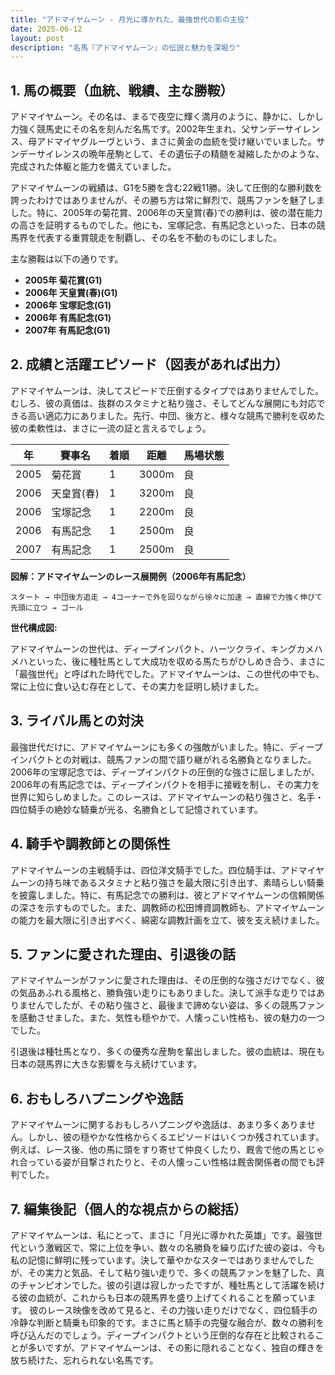 ```yaml
---
title: "アドマイヤムーン - 月光に導かれた、最強世代の影の主役"
date: 2025-06-12
layout: post
description: "名馬『アドマイヤムーン』の伝説と魅力を深堀り"
---
```


## 1. 馬の概要（血統、戦績、主な勝鞍）

アドマイヤムーン。その名は、まるで夜空に輝く満月のように、静かに、しかし力強く競馬史にその名を刻んだ名馬です。2002年生まれ、父サンデーサイレンス、母アドマイヤグルーヴという、まさに黄金の血統を受け継いでいました。サンデーサイレンスの晩年産駒として、その遺伝子の精髄を凝縮したかのような、完成された体躯と能力を備えていました。

アドマイヤムーンの戦績は、G1を5勝を含む22戦11勝。決して圧倒的な勝利数を誇ったわけではありませんが、その勝ち方は常に鮮烈で、競馬ファンを魅了しました。特に、2005年の菊花賞、2006年の天皇賞(春)での勝利は、彼の潜在能力の高さを証明するものでした。他にも、宝塚記念、有馬記念といった、日本の競馬界を代表する重賞競走を制覇し、その名を不動のものにしました。

主な勝鞍は以下の通りです。

* **2005年 菊花賞(G1)**
* **2006年 天皇賞(春)(G1)**
* **2006年 宝塚記念(G1)**
* **2006年 有馬記念(G1)**
* **2007年 有馬記念(G1)**


## 2. 成績と活躍エピソード（図表があれば出力）

アドマイヤムーンは、決してスピードで圧倒するタイプではありませんでした。むしろ、彼の真価は、抜群のスタミナと粘り強さ、そしてどんな展開にも対応できる高い適応力にありました。先行、中団、後方と、様々な競馬で勝利を収めた彼の柔軟性は、まさに一流の証と言えるでしょう。

| 年 | 賽事名         | 着順 | 距離 | 馬場状態 |
|---|-----------------|------|------|----------|
| 2005 | 菊花賞           | 1    | 3000m| 良       |
| 2006 | 天皇賞(春)       | 1    | 3200m| 良       |
| 2006 | 宝塚記念         | 1    | 2200m| 良       |
| 2006 | 有馬記念         | 1    | 2500m| 良       |
| 2007 | 有馬記念         | 1    | 2500m| 良       |


**図解：アドマイヤムーンのレース展開例（2006年有馬記念）**

```
スタート → 中団後方追走 → 4コーナーで外を回りながら徐々に加速 → 直線で力強く伸びて先頭に立つ → ゴール
```

**世代構成図:**

アドマイヤムーンの世代は、ディープインパクト、ハーツクライ、キングカメハメハといった、後に種牡馬として大成功を収める馬たちがひしめき合う、まさに「最強世代」と呼ばれた時代でした。アドマイヤムーンは、この世代の中でも、常に上位に食い込む存在として、その実力を証明し続けました。


## 3. ライバル馬との対決

最強世代だけに、アドマイヤムーンにも多くの強敵がいました。特に、ディープインパクトとの対戦は、競馬ファンの間で語り継がれる名勝負となりました。2006年の宝塚記念では、ディープインパクトの圧倒的な強さに屈しましたが、2006年の有馬記念では、ディープインパクトを相手に接戦を制し、その実力を世界に知らしめました。このレースは、アドマイヤムーンの粘り強さと、名手・四位騎手の絶妙な騎乗が光る、名勝負として記憶されています。


## 4. 騎手や調教師との関係性

アドマイヤムーンの主戦騎手は、四位洋文騎手でした。四位騎手は、アドマイヤムーンの持ち味であるスタミナと粘り強さを最大限に引き出す、素晴らしい騎乗を披露しました。特に、有馬記念での勝利は、彼とアドマイヤムーンの信頼関係の深さを示すものでした。また、調教師の松田博資調教師も、アドマイヤムーンの能力を最大限に引き出すべく、綿密な調教計画を立て、彼を支え続けました。


## 5. ファンに愛された理由、引退後の話

アドマイヤムーンがファンに愛された理由は、その圧倒的な強さだけでなく、彼の気品あふれる風格と、勝負強い走りにもありました。決して派手な走りではありませんでしたが、その粘り強さと、最後まで諦めない姿は、多くの競馬ファンを感動させました。また、気性も穏やかで、人懐っこい性格も、彼の魅力の一つでした。

引退後は種牡馬となり、多くの優秀な産駒を輩出しました。彼の血統は、現在も日本の競馬界に大きな影響を与え続けています。


## 6. おもしろハプニングや逸話

アドマイヤムーンに関するおもしろハプニングや逸話は、あまり多くありません。しかし、彼の穏やかな性格からくるエピソードはいくつか残されています。例えば、レース後、他の馬に頭をすり寄せて仲良くしたり、厩舎で他の馬とじゃれ合っている姿が目撃されたりと、その人懐っこい性格は厩舎関係者の間でも評判でした。


## 7. 編集後記（個人的な視点からの総括）

アドマイヤムーンは、私にとって、まさに「月光に導かれた英雄」です。最強世代という激戦区で、常に上位を争い、数々の名勝負を繰り広げた彼の姿は、今も私の記憶に鮮明に残っています。決して華やかなスターではありませんでしたが、その実力と気品、そして粘り強い走りで、多くの競馬ファンを魅了した、真のチャンピオンでした。彼の引退は寂しかったですが、種牡馬として活躍を続ける彼の血統が、これからも日本の競馬界を盛り上げてくれることを願っています。  彼のレース映像を改めて見ると、その力強い走りだけでなく、四位騎手の冷静な判断と騎乗も印象的です。まさに馬と騎手の完璧な融合が、数々の勝利を呼び込んだのでしょう。ディープインパクトという圧倒的な存在と比較されることが多いですが、アドマイヤムーンは、その影に隠れることなく、独自の輝きを放ち続けた、忘れられない名馬です。
